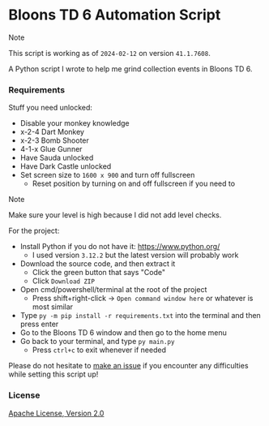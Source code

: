 # Bloons TD 6 Automation Script

> [!note]
> This script is working as of `2024-02-12` on version `41.1.7608`.

A Python script I wrote to help me grind collection events in Bloons TD 6.

### Requirements

Stuff you need unlocked:

- Disable your monkey knowledge
- x-2-4 Dart Monkey
- x-2-3 Bomb Shooter
- 4-1-x Glue Gunner
- Have Sauda unlocked
- Have Dark Castle unlocked
- Set screen size to `1600 x 900` and turn off fullscreen
  - Reset position by turning on and off fullscreen if you need to

> [!note]
> Make sure your level is high because I did not add level checks.

For the project:

- Install Python if you do not have it: https://www.python.org/
  - I used version `3.12.2` but the latest version will probably work
- Download the source code, and then extract it
  - Click the green button that says "Code"
  - Click `Download ZIP`
- Open cmd/powershell/terminal at the root of the project
  - Press shift+right-click -> `Open command window here` or whatever is most
    similar
- Type `py -m pip install -r requirements.txt` into the terminal and then press
  enter
- Go to the Bloons TD 6 window and then go to the home menu
- Go back to your terminal, and type `py main.py`
  - Press `ctrl+c` to exit whenever if needed

Please do not hesitate to
[make an issue](https://github.com/apacheli/bloons-automation/issues) if you
encounter any difficulties while setting this script up!

### License

[Apache License, Version 2.0](LICENSE.txt)
